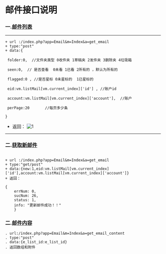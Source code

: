 # 邮件接口说明
### 一.[邮件列表]()
---
````
+ url :/index.php?app=Email&m=Index&a=get_email
+ type:"post"
+ data:{

 folder:0,  //文件夹类型 0收件夹 1草稿夹 2发件夹 3删除夹 4垃圾箱  

 seen:0,  // 是否查看  0未看 1已看 2所有的 ，默认为所有的  

 flagged:0 , //是否星标 0未星标的  1已星标的  

 eid:vm.listMail[vm.current_index]['id'] , //账户id

 account:vm.listMail[vm.current_index]['account'],  //账户

 perPage:20       //每页多少条

}

````

+ 返回：
![1](http://192.168.1.240/uploads/ranmufei/apps/47a463c624/1.jpg)
  
  
---
### 二.[获取新邮件]()  

````

+ url :/index.php?app=Email&m=Index&a=get_email
+ type:"get/post"
+ data:{new:1,eid:vm.listMail[vm.current_index]['id'],account:vm.listMail[vm.current_index]['account']}
+ 返回：

{
    errNum: 0,
    sucNum: 26,
    status: 1,
    info: "更新邮件成功！！"
    }

````

### 二.[邮件内容]()  

````
. url:/index.php?app=Email&m=Index&a=get_email_content
. type:"post"
. data:{e_list_id:e_list_id} 
. 返回数组和附件

````
